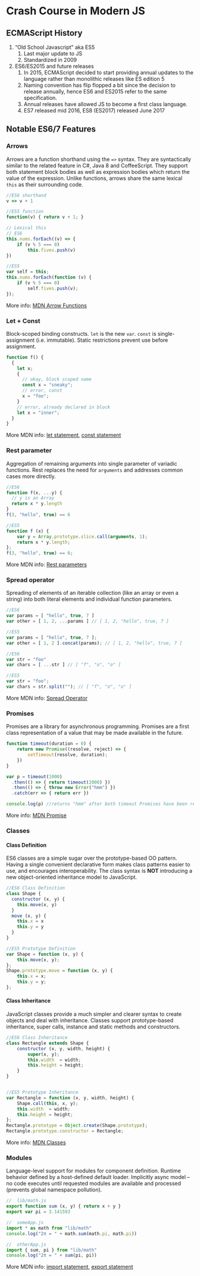 # Crash Course in Modern JS
## ECMAScript History
1. “Old School Javascript” aka ES5
    1. Last major update to JS
    1. Standardized in 2009
1. ES6/ES2015 and future releases
    1. In 2015, ECMAScript decided to start providing annual updates to the language rather than monolithic releases like ES edition 5
    1. Naming convention has flip flopped a bit since the decision to release annually, hence ES6 and ES2015 refer to the same specification.
    1. Annual releases have allowed JS to become a first class language.
    1. ES7 released mid 2016, ES8 (ES2017) released June 2017
## Notable ES6/7 Features
### Arrows
Arrows are a function shorthand using the `=>` syntax.  They are syntactically similar to the related feature in C#, Java 8 and CoffeeScript.  They support both statement block bodies as well as expression bodies which return the value of the expression.  Unlike functions, arrows share the same lexical `this` as their surrounding code.

```JavaScript
//ES6 shorthand
v => v + 1

//ES5 function
function(v) { return v + 1; }

// Lexical this
// ES6
this.nums.forEach((v) => {
    if (v % 5 === 0)
        this.fives.push(v)
})

//ES5
var self = this;
this.nums.forEach(function (v) {
    if (v % 5 === 0)
        self.fives.push(v);
});
```
More info: [MDN Arrow Functions](https://developer.mozilla.org/en/docs/Web/JavaScript/Reference/Functions/Arrow_functions)



### Let + Const
Block-scoped binding constructs.  `let` is the new `var`.  `const` is single-assignment (i.e. immutable).  Static restrictions prevent use before assignment.


```JavaScript
function f() {
  {
    let x;
    {
      // okay, block scoped name
      const x = "sneaky";
      // error, const
      x = "foo";
    }
    // error, already declared in block
    let x = "inner";
  }
}
```

More MDN info: [let statement](https://developer.mozilla.org/en-US/docs/Web/JavaScript/Reference/Statements/let), [const statement](https://developer.mozilla.org/en-US/docs/Web/JavaScript/Reference/Statements/const)



### Rest parameter
Aggregation of remaining arguments into single parameter of variadic functions. Rest replaces the need for `arguments` and addresses common cases more directly.

```JavaScript
//ES6
function f(x, ...y) {
  // y is an Array
  return x * y.length
}
f(3, "hello", true) == 6

//ES5
function f (x) {
    var y = Array.prototype.slice.call(arguments, 1);
    return x * y.length;
};
f(3, "hello", true) == 6;
```

More MDN info: [Rest parameters](https://developer.mozilla.org/en-US/docs/Web/JavaScript/Reference/Functions/rest_parameters)



### Spread operator
Spreading of elements of an iterable collection (like an array or even a string) into both literal elements and individual function parameters.
```JavaScript 
//ES6
var params = [ "hello", true, 7 ]
var other = [ 1, 2, ...params ] // [ 1, 2, "hello", true, 7 ]

//ES5
var params = [ "hello", true, 7 ];
var other = [ 1, 2 ].concat(params); // [ 1, 2, "hello", true, 7 ]
```
```JavaScript 
//ES6
var str = "foo"
var chars = [ ...str ] // [ "f", "o", "o" ]

//ES5
var str = "foo";
var chars = str.split(""); // [ "f", "o", "o" ]
```

More MDN info: [Spread Operator](https://developer.mozilla.org/en-US/docs/Web/JavaScript/Reference/Operators/Spread_operator)



### Promises
Promises are a library for asynchronous programming.  Promises are a first class representation of a value that may be made available in the future.

```JavaScript
function timeout(duration = 0) {
    return new Promise((resolve, reject) => {
        setTimeout(resolve, duration);
    })
}

var p = timeout(1000)
  .then(() => { return timeout(2000) })
  .then(() => { throw new Error("hmm") })
  .catch(err => { return err })

console.log(p) //returns "hmm" after both timeout Promises have been resolved.
```

More info: [MDN Promise](https://developer.mozilla.org/en-US/docs/Web/JavaScript/Reference/Global_Objects/Promise)



### Classes
#### Class Definition
ES6 classes are a simple sugar over the prototype-based OO pattern.  Having a single convenient declarative form makes class patterns easier to use, and encourages interoperability. The class syntax is **NOT** introducing a new object-oriented inheritance model to JavaScript.

```JavaScript
//ES6 Class Definition
class Shape {
  constructor (x, y) {
    this.move(x, y)
  }
  move (x, y) {
    this.x = x
    this.y = y
  }
}

//ES5 Prototype Definition
var Shape = function (x, y) {
    this.move(x, y);
};
Shape.prototype.move = function (x, y) {
    this.x = x;
    this.y = y;
};
```

#### Class Inheritance
JavaScript classes provide a much simpler and clearer syntax to create objects and deal with inheritance. Classes support prototype-based inheritance, super calls, instance and static methods and constructors.
```Javascript
//ES6 Class Inheritance
class Rectangle extends Shape {
    constructor (x, y, width, height) {
        super(x, y);
        this.width  = width;
        this.height = height;
    }
}


//ES5 Prototype Inheritance
var Rectangle = function (x, y, width, height) {
    Shape.call(this, x, y);
    this.width  = width;
    this.height = height;
};
Rectangle.prototype = Object.create(Shape.prototype);
Rectangle.prototype.constructor = Rectangle;
```

More info: [MDN Classes](https://developer.mozilla.org/en/docs/Web/JavaScript/Reference/Classes)



### Modules
Language-level support for modules for component definition. Runtime behavior defined by a host-defined default loader. Implicitly async model – no code executes until requested modules are available and processed (prevents global namespace pollution).

```Javascript
//  lib/math.js
export function sum (x, y) { return x + y }
export var pi = 3.141593

//  someApp.js
import * as math from "lib/math"
console.log("2π = " + math.sum(math.pi, math.pi))

//  otherApp.js
import { sum, pi } from "lib/math"
console.log("2π = " + sum(pi, pi))
```

More MDN info: [import statement](https://developer.mozilla.org/en-US/docs/Web/JavaScript/Reference/Statements/import), [export statement](https://developer.mozilla.org/en-US/docs/Web/JavaScript/Reference/Statements/export)